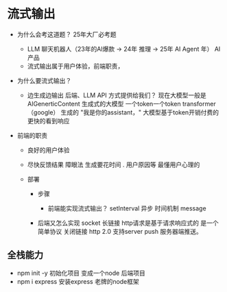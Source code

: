 # 流式输出


- 为什么会考这道题？
  25年大厂必考题
  - LLM 聊天机器人（23年的AI爆款 -> 24年 推理 -> 25年 AI Agent 年） AI产品
  - 流式输出属于用户体验，前端职责，


- 为什么要流式输出？
  - 边生成边输出
    后端、LLM API 方式提供给我们？
    现在大模型一般是 AIGenerticContent 生成式的大模型 一个token一个token transformer（google） 生成的
    "我是你的assistant，"  大模型基于token开销付费的  
    更快的看到响应 

- 前端的职责
  - 良好的用户体验
  - 尽快反馈结果
  障眼法  生成要花时间 . 用户原因等
  最懂用户心理的 

  - 部署
    - 步骤
      - 前端能实现流式输出？
        setInterval 异步 时间机制 message

    - 后端又怎么实现
      socket 长链接
      http请求是基于请求响应式的 是一个简单协议 关闭链接
      http 2.0 支持server push 服务器端推送。


## 全栈能力 
- npm init -y 初始化项目  变成一个node 后端项目
- npm i express 安装express 老牌的node框架 

